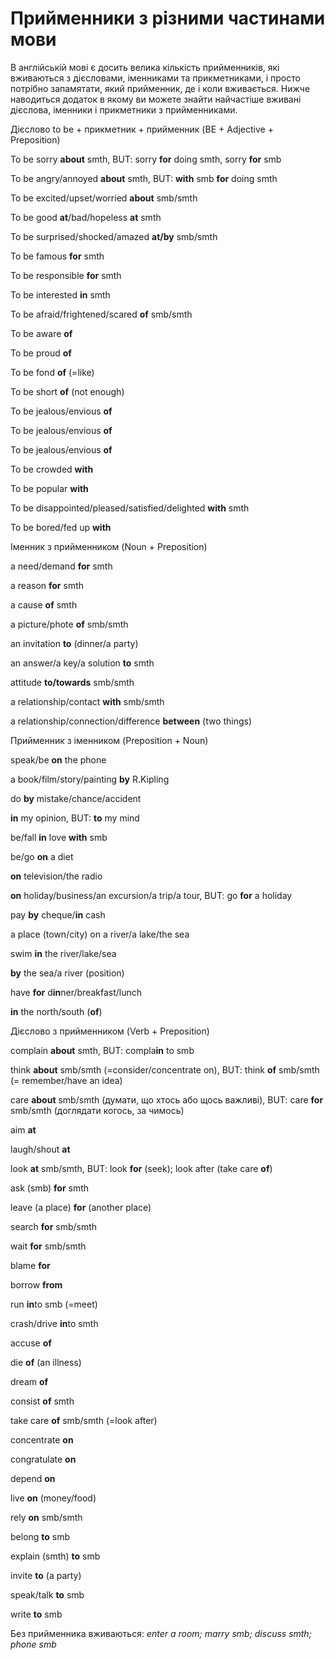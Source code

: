 # Прийменники з рiзними частинами мови

<p>В англійській мові є досить велика кількість прийменників, які вживаються з дієсловами, іменниками та прикметниками, і просто потрібно запамятати, який прийменник, де і коли вживається. Нижче наводиться додаток в якому ви можете знайти найчастіше вживані дієслова, іменники і прикметники з прийменниками.</p>

<p><span class="p1">Дієслово to be + прикметник + прийменник (BE + Adjective + Preposition)</span></p>

<p>To be sorry <b>about</b> smth, BUT: sorry <b>for</b> doing smth, sorry <b>for</b> smb</p>
<p>To be angry/annoyed <b>about</b> smth, BUT: <b>with</b> smb <b>for</b> doing smth</p>
<p>To be excited/upset/worried <b>about</b> smb/smth</p>
<p>To be good <b>at</b>/bad/hopeless <b>at</b> smth</p>
<p>To be surprised/shocked/amazed <b>at/by</b> smb/smth</p>
<p>To be famous <b>for</b> smth</p>
<p>To be responsible <b>for</b> smth</p>
<p>To be interested <b>in</b> smth</p>
<p>To be afraid/frightened/scared <b>of</b> smb/smth</p>
<p>To be aware <b>of</b></p>
<p>To be proud <b>of</b></p>
<p>To be fond <b>of</b> (=like)</p>
<p>To be short <b>of</b> (not enough)</p>
<p>To be jealous/envious <b>of</b></p>
<p>To be jealous/envious <b>of</b></p>
<p>To be jealous/envious <b>of</b></p>
<p>To be crowded <b>with</b></p>
<p>To be popular <b>with</b></p>
<p>To be disappointed/pleased/satisfied/delighted <b>with</b> smth</p>
<p>To be bored/fed up <b>with</b></p>

<p><span class="p1">Іменник з прийменником (Noun + Preposition)</span></p>

<p>a need/demand <b>for</b> smth</p>
<p>a reason <b>for</b> smth</p>
<p>a cause <b>of</b> smth</p>
<p>a picture/phote <b>of</b> smb/smth</p>
<p>an invitation <b>to</b> (dinner/a party)</p>
<p>an answer/a key/a solution <b>to</b> smth</p>
<p>attitude <b>to/towards</b> smb/smth</p>
<p>a relationship/contact <b>with</b> smb/smth</p>
<p>a relationship/connection/difference <b>between</b> (two things)</p>

<p><span class="p1">Прийменник з іменником (Preposition + Noun)</span></p>

<p>speak/be <b>on</b> the phone</p>
<p>a book/film/story/painting <b>by</b> R.Kipling</p>
<p>do <b>by</b> mistake/chance/accident</p>
<p><b>in</b> my opinion, BUT: <b>to</b> my mind</p>
<p>be/fall <b>in</b> love <b>with</b> smb</p>
<p>be/go <b>on</b> a diet</p>
<p><b>on</b> television/the radio</p>
<p><b>on</b> holiday/business/an excursion/a trip/a tour, BUT: go <b>for</b> a holiday</p>
<p>pay <b>by</b> cheque/<b>in</b> cash</p>
<p>a place (town/city) on a river/a lake/the sea</p>
<p>swim <b>in</b> the river/lake/sea</p>
<p><b>by</b> the sea/a river (position)</p>
<p>have <b>for</b> d<b>in</b>ner/breakfast/lunch</p>
<p><b>in</b> the north/south (<b>of</b>)</p>

<p><span class="p1">Дієслово з прийменником (Verb + Preposition)</span></p>

<p>complain <b>about</b> smth, BUT: compla<b>in</b> to smb</p>
<p>think <b>about</b> smb/smth (=consider/concentrate on), BUT: think <b>of</b> smb/smth (= remember/have an idea)</p>
<p>care <b>about</b> smb/smth (думати, що хтось або щось важливі), BUT: care <b>for</b> smb/smth (доглядати когось, за чимось)</p>
<p>aim <b>at</b></p>
<p>laugh/shout <b>at</b></p>
<p>look <b>at</b> smb/smth, BUT: look <b>for</b> (seek); look after (take care <b>of</b>)</p>
<p>ask (smb) <b>for</b> smth</p>
<p>leave (a place) <b>for</b> (another place)</p>
<p>search <b>for</b> smb/smth</p>
<p>wait <b>for</b> smb/smth</p>
<p>blame <b>for</b></p>
<p>borrow <b>from</b></p>
<p>run <b>in</b>to smb (=meet)</p>
<p>crash/drive <b>in</b>to smth</p>
<p>accuse <b>of</b></p>
<p>die <b>of</b> (an illness)</p>
<p>dream <b>of</b></p>
<p>consist <b>of</b> smth</p>
<p>take care <b>of</b> smb/smth (=look after)</p>
<p>concentrate <b>on</b></p>
<p>congratulate <b>on</b></p>
<p>depend <b>on</b></p>
<p>live <b>on</b> (money/food)</p>
<p>rely <b>on</b> smb/smth</p>
<p>belong <b>to</b> smb</p>
<p>explain (smth) <b>to</b> smb</p>
<p>invite <b>to</b> (a party)</p>
<p>speak/talk <b>to</b> smb</p>
<p>write <b>to</b> smb</p>

<p>Без прийменника вживаються: <i>enter a room; marry smb; discuss smth; phone smb</i></p>
